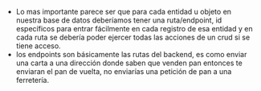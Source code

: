 - Lo mas importante parece ser que para cada entidad u objeto en nuestra base de datos deberíamos tener una ruta/endpoint, id específicos para entrar fácilmente en cada registro de esa entidad y en cada ruta se debería poder ejercer todas las acciones de un crud si se tiene acceso.
- los endpoints son básicamente las rutas del backend, es como enviar una carta a una dirección donde saben que venden pan entonces te enviaran el pan de vuelta, no enviarías una petición de pan a una ferretería.